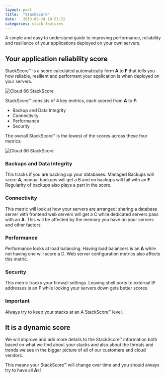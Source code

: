 ```yaml
---
layout: post
title:  "StackScore"
date:   2013-09-24 10:51:22
categories: stack-features
---
```


<p class="lead">A simple and easy to understand guide to improving performance, reliability and resilience of your applications deployed on your own servers.</p>

## Your application reliability score

StackScore&trade; is a score calculated automatically form <b>A</b> to <b>F</b> that tells you how reliable, resilient and performant your application is when deployed on your servers.

![Cloud 66 StackScore](http://cdn.cloud66.com.s3.amazonaws.com/images/help/stackscore_overal.png)

StackScore&trade; consists of 4 key metrics, each scored from <b>A</b> to <b>F</b>:

- Backup and Data Integrity
- Connectivity
- Performance
- Security

The overall StackScore&trade; is the lowest of the scores across these four metrics.

![Cloud 66 StackScore](http://cdn.cloud66.com.s3.amazonaws.com/images/help/stackscore_detail.png)

### Backups and Data Integrity
This tracks if you are backing up your databases. Managed Backups will score <b>A</b>, manual backups will get a B and no backups will fail with an <b>F</b>. Regularity of backups also plays a part in the score.

### Connectivity
This metric will look at how your servers are arranged: sharing a database server with frontend web servers will get a C while dedicated servers pass with an <b>A</b>. This will be affected by the memory you have on your servers and other factors.

### Performance
Performance looks at load balancing. Having load balancers is an <b>A</b> while not having one will score a D. Web server configuration metrics also affects this metric.

### Security
This metric tracks your firewall settings. Leaving shell ports to external IP addresses is an <b>F</b> while locking your servers down gets better scores.

<div class="notice">
	<h3>Important</h3>
	<p>Always try to keep your stacks at an A StackScore&trade; level.</p>
</div>

## It is a dynamic score

We will improve and add more details to the StackScore&trade; information both based on what we find about your stacks and also about the threats and trends we see in the bigger picture of all of our customers and cloud vendors.

This means your StackScore&trade; will change over time and you should always try to have all <b>A</b>s!
